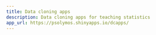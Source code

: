 ```yaml
---
title: Data cloning apps
description: Data cloning apps for teaching statistics
app_url: https://psolymos.shinyapps.io/dcapps/
---
```

